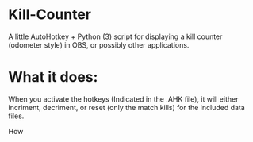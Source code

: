 # Kill-Counter
A little AutoHotkey + Python (3) script for displaying a kill counter (odometer style) in OBS, or possibly other applications.

# What it does:
When you activate the hotkeys (Indicated in the .AHK file), it will either incriment, decriment, or reset (only the match kills) for the included data files.

How